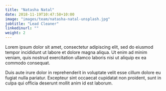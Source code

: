 ```yaml
---
title: "Natasha Natal"
date: 2018-11-19T10:47:58+10:00
image: "images/team/natasha-natal-unsplash.jpg"
jobtitle: "Lead Cleaner"
linkedinurl: ""
weight: 2
---
```


Lorem ipsum dolor sit amet, consectetur adipiscing elit, sed do eiusmod tempor incididunt ut labore et dolore magna aliqua. Ut enim ad minim veniam, quis nostrud exercitation ullamco laboris nisi ut aliquip ex ea commodo consequat.

Duis aute irure dolor in reprehenderit in voluptate velit esse cillum dolore eu fugiat nulla pariatur. Excepteur sint occaecat cupidatat non proident, sunt in culpa qui officia deserunt mollit anim id est laborum.
